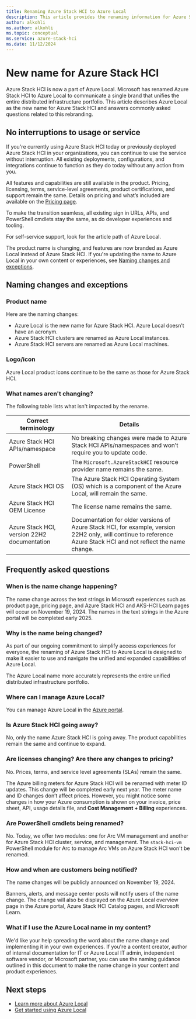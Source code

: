 ```yaml
---
title: Renaming Azure Stack HCI to Azure Local
description: This article provides the renaming information for Azure Stack HCI to Azure Local.
author: alkohli
ms.author: alkohli
ms.topic: conceptual
ms.service: azure-stack-hci
ms.date: 11/12/2024
---
```


# New name for Azure Stack HCI

Azure Stack HCI is now a part of Azure Local. Microsoft has renamed Azure Stack HCI to Azure Local to communicate a single brand that unifies the entire distributed infrastructure portfolio. This article describes Azure Local as the new name for Azure Stack HCI and answers commonly asked questions related to this rebranding.

## No interruptions to usage or service

If you're currently using Azure Stack HCI today or previously deployed Azure Stack HCI in your organizations, you can continue to use the service without interruption. All existing deployments, configurations, and integrations continue to function as they do today without any action from you.

All features and capabilities are still available in the product. Pricing, licensing, terms, service-level agreements, product certifications, and support remain the same. Details on pricing and what’s included are available on the [Pricing page](https://aka.ms/azloc-pricing).

To make the transition seamless, all existing sign in URLs, APIs, and PowerShell cmdlets stay the same, as do developer experiences and tooling.


For self-service support, look for the article path of Azure Local.

The product name is changing, and features are now branded as Azure Local instead of Azure Stack HCI. If you're updating the name to Azure Local in your own content or experiences, see [Naming changes and exceptions](#naming-changes-and-exceptions).

## Naming changes and exceptions

### Product name

Here are the naming changes:

- Azure Local is the new name for Azure Stack HCI. Azure Local doesn’t have an acronym.
- Azure Stack HCI clusters are renamed as Azure Local instances.
- Azure Stack HCI servers are renamed as Azure Local machines.

### Logo/icon

Azure Local product icons continue to be the same as those for Azure Stack HCI.

### What names aren't changing?

The following table lists what isn't impacted by the rename.

| Correct terminology | Details |
|---------------------|---------|
| Azure Stack HCI APIs/namespace  | No breaking changes were made to Azure Stack HCI APIs/namespaces and won’t require you to update code. |
| PowerShell          | The `Microsoft.AzureStackHCI` resource provider name remains the same. |
| Azure Stack HCI OS  | The Azure Stack HCI Operating System (OS) which is a component of the Azure Local, will remain the same. |
| Azure Stack HCI OEM License | The license name remains the same. |
| Azure Stack HCI, version 22H2 documentation | Documentation for older versions of Azure Stack HCI, for example, version 22H2 only, will continue to reference Azure Stack HCI and not reflect the name change. |

## Frequently asked questions

### When is the name change happening?

The name change across the text strings in Microsoft experiences such as product page, pricing page, and Azure Stack HCI and AKS-HCI Learn pages will occur on November 19, 2024. The names in the text strings in the Azure portal will be completed early 2025.

### Why is the name being changed?

As part of our ongoing commitment to simplify access experiences for everyone, the renaming of Azure Stack HCI to Azure Local is designed to make it easier to use and navigate the unified and expanded capabilities of Azure Local.

The Azure Local name more accurately represents the entire unified distributed infrastructure portfolio.

### Where can I manage Azure Local?

You can manage Azure Local in the [Azure portal](https://portal.azure.com).

### Is Azure Stack HCI going away?

No, only the name Azure Stack HCI is going away. The product capabilities remain the same and continue to expand.

### Are licenses changing? Are there any changes to pricing?

No. Prices, terms, and service level agreements (SLAs) remain the same.

The Azure billing meters for Azure Stack HCI will be renamed with meter ID updates. This change will be completed early next year. The meter name and ID changes don’t affect prices. However, you might notice some changes in how your Azure consumption is shown on your invoice, price sheet, API, usage details file, and **Cost Management + Billing** experiences.

### Are PowerShell cmdlets being renamed?

No. Today, we offer two modules: one for Arc VM management and another for Azure Stack HCI cluster, service, and management. The `stack-hci-vm` PowerShell module for Arc to manage Arc VMs on Azure Stack HCI won't be renamed.

### How and when are customers being notified?

The name changes will be publicly announced on November 19, 2024.

Banners, alerts, and message center posts will notify users of the name change. The change will also be displayed on the Azure Local overview page in the Azure portal, Azure Stack HCI Catalog pages, and Microsoft Learn.

### What if I use the Azure Local name in my content?

We'd like your help spreading the word about the name change and implementing it in your own experiences. If you're a content creator, author of internal documentation for IT or Azure Local IT admin, independent software vendor, or Microsoft partner, you can use the naming guidance outlined in this document to make the name change in your content and product experiences.

## Next steps

- [Learn more about Azure Local](./overview.md)
- [Get started using Azure Local](./deploy/deployment-introduction.md)

